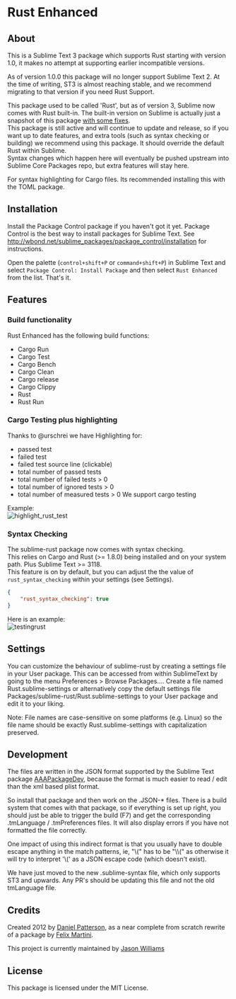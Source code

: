 # Rust Enhanced

## About

This is a Sublime Text 3 package which supports Rust starting with version 1.0,
it makes no attempt at supporting earlier incompatible versions.

As of version 1.0.0 this package will no longer support Sublime Text 2. At the time of writing, ST3 is almost reaching stable, and we recommend migrating to that version if you need Rust Support.

This package used to be called 'Rust', but as of version 3, Sublime now comes with Rust built-in.  The built-in version on Sublime is actually just a snapshot of this package [with some fixes](https://github.com/sublimehq/Packages/issues/178#issuecomment-197050427).   
This package is still active and will continue to update and release, so if you want up to date features, and extra tools (such as syntax checking or building) we recommend using this package. It should override the default Rust within Sublime.   
Syntax changes which happen here will eventually be pushed upstream into Sublime Core Packages repo, but extra features will stay here.

For syntax highlighting for Cargo files. Its recommended installing this with the TOML package.

## Installation

Install the Package Control package if you haven't got it yet. Package
Control is the best way to install packages for Sublime Text. See
http://wbond.net/sublime_packages/package_control/installation for
instructions.

Open the palette (`control+shift+P` or `command+shift+P`) in Sublime Text
and select `Package Control: Install Package` and then select `Rust Enhanced` from
the list. That's it.  

## Features
### Build functionality
Rust Enhanced has the following build functions:
- Cargo Run
- Cargo Test
- Cargo Bench
- Cargo Clean
- Cargo release
- Cargo Clippy
- Rust
- Rust Run


### Cargo Testing plus highlighting
Thanks to @urschrei we have Highlighting for:
- passed test
- failed test
- failed test source line (clickable)
- total number of passed tests
- total number of failed tests > 0
- total number of ignored tests > 0
- total number of measured tests > 0
We support cargo testing

Example:   
![highlight_rust_test](https://cloud.githubusercontent.com/assets/936006/19247437/3cf6e056-8f23-11e6-9bbe-d8c542287db6.png)

### Syntax Checking
The sublime-rust package now comes with syntax checking.  
This relies on Cargo and Rust (>= 1.8.0) being installed and on your system path. Plus Sublime Text >= 3118.   
This feature is on by default, but you can adjust the the value of ```rust_syntax_checking``` within your settings (see Settings).   
```json
{
	"rust_syntax_checking": true
}
```
Here is an example:   
![testingrust](https://cloud.githubusercontent.com/assets/936006/18091147/938cb244-6ebf-11e6-9db1-b74e5bf4eebc.gif)

## Settings
You can customize the behaviour of sublime-rust by creating a settings file in your User package. This can be accessed from within SublimeText by going to the menu Preferences > Browse Packages.... Create a file named Rust.sublime-settings or alternatively copy the default settings file Packages/sublime-rust/Rust.sublime-settings to your User package and edit it to your liking.

Note: File names are case-sensitive on some platforms (e.g. Linux) so the file name should be exactly Rust.sublime-settings with capitalization preserved.

## Development

The files are written in the JSON format supported by the Sublime Text
package [AAAPackageDev](https://github.com/SublimeText/AAAPackageDev),
because the format is much easier to read / edit
than the xml based plist format.

So install that package and then work on the .JSON-* files. There is a
build system that comes with that package, so if everything is set up
right, you should just be able to trigger the build (F7) and get the
corresponding .tmLanguage / .tmPreferences files. It will also display
errors if you have not formatted the file correctly.

One impact of using this indirect format is that you usually have to double
escape anything in the match patterns, ie, "\\(" has to be "\\\\(" as otherwise
it will try to interpret '\\(' as a JSON escape code (which doesn't exist).

We have just moved to the new .sublime-syntax file, which only supports ST3 and upwards. Any PR's should be updating this file and not the old tmLanguage file.

## Credits

Created 2012 by [Daniel Patterson](mailto:dbp@riseup.net), as a near complete from
scratch rewrite of a package by [Felix Martini](https://github.com/fmartini).

This project is currently maintained by [Jason Williams](https://github.com/jayflux)

## License

This package is licensed under the MIT License.
